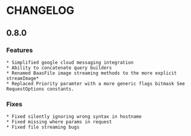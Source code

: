 # CHANGELOG

## 0.8.0

### Features
    * Simplified google cloud messaging integration
    * Ability to concatenate query builders
    * Renamed BaasFile image streaming methods to the more explicit streamImage*
    * Replaced Priority paramter with a more generic flags bitmask See RequestOptions constants.
    
### Fixes
    * Fixed silently ignoring wrong syntax in hostname
    * Fixed missing where params in request
    * Fixed file streaming bugs
